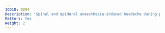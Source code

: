 ```yaml
---
ICD10: O294
Description: "Spinal and epidural anaesthesia-induced headache during pregnancy"
Matters: Yes
Weight: 2
---
```

